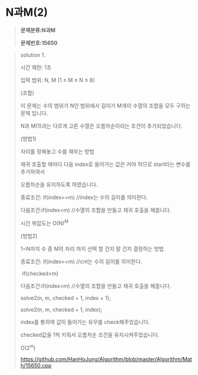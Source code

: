 # N과M(2)

> **문제분류:N과M**
>
> **문제번호:15650**

> solution 1.
>
> 시간 제한: 1초
>
> 입력 범위:  N, M (1 ≤ M ≤ N ≤ 8)
>
> (조합)
>
> 이 문제는 수의 범위가 N인 범위에서 길이가 M개이 수열의 조합을 모두 구하는 문제 입니다.
>
> N과 M(1)과는 다르게 고른 수열은 오름차순이라는 조건이 추가되었습니다.
>
>
>
> (방법1)
>
> 자리를 정해놓고 수를 채우는 방법
>
> 재귀 호출할 때마다 다음 index로 들어가는 값은 커야 하므로 start라는 변수를 추가하여서 
>
> 오름차순을 유지하도록 하였습니다.
>
> 종료조건: if(index==m)  //index는 수의 길이를 의미한다.
>
> 다음조건:if(index<m)  //수열의 조합을 만들고 재귀 호출을 해줍니다.
>
> 시간 복잡도는 O(N)<sup>M</sup>
>
>
>
> (방법2)
>
> 1~N까지 수 중 M의 자리 까지 선택 할 건지 말 건지 결정하는 방법
>
> 종료조건: if(index==m)  //cnt는 수의 길이를 의미한다.
>
> ​                  if(checked>m)
>
> 다음조건:if(index<m)  //수열의 조합을 만들고 재귀 호출을 해줍니다.
>
> solve2(n, m, checked + 1, index + 1);
>
> solve2(n, m, checked + 1, index);
>
> index를 통하여 값이 들어가는 유무를 check해주었습니다.
>
> checked값을 1씩 키워서 오름차순 조건을 유지시켜주었습니다.
>
> O(2<sup>m</sup>)
>
> https://github.com/HanHoJung/Algorithm/blob/master/Algorithm/Math/15650.cpp
>
>

